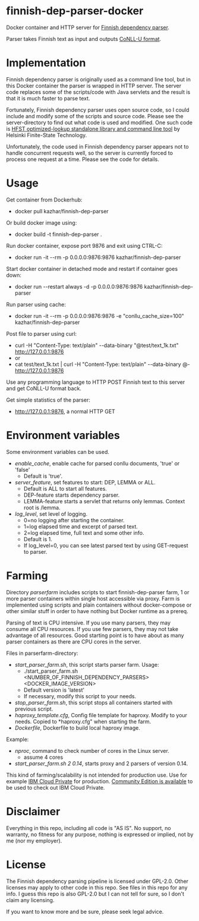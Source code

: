 # finnish-dep-parser-docker

Docker container and HTTP server for [Finnish dependency parser](https://github.com/TurkuNLP/Finnish-dep-parser).

Parser takes Finnish text as input and outputs [CoNLL-U format](http://universaldependencies.org/format.html).

# Implementation

Finnish dependency parser is originally used as a command line tool, but in this Docker container the parser is wrapped in HTTP server. The server code replaces some of the scripts/code with Java servlets and the result is that it is much faster to parse text.

Fortunately, Finnish dependency parser uses open source code, so I could include and modify some of the 
scripts and source code. Please see the server-directory to find out what code is used and modified.
One such code is [HFST optimized-lookup standalone library and command line tool](https://github.com/hfst/hfst-optimized-lookup) by Helsinki Finite-State Technology.

Unfortunately, the code used in Finnish dependency parser appears not to handle concurrent requests well, so
the server is currently forced to process one request at a time. Please see the code for details.

# Usage

Get container from Dockerhub:

- docker pull kazhar/finnish-dep-parser

Or build docker image using:

- docker build -t finnish-dep-parser .

Run docker container, expose port 9876 and exit using CTRL-C:

- docker run -it --rm -p 0.0.0.0:9876:9876 kazhar/finnish-dep-parser

Start docker container in detached mode and restart if container goes down:

- docker run --restart always -d -p 0.0.0.0:9876:9876 kazhar/finnish-dep-parser

Run parser using cache:

- docker run -it --rm -p 0.0.0.0:9876:9876 -e "conllu_cache_size=100" kazhar/finnish-dep-parser

Post file to parser using curl:

- curl -H "Content-Type: text/plain" --data-binary "@test/text_1k.txt" http://127.0.0.1:9876
- or
- cat test/text_1k.txt | curl -H "Content-Type: text/plain" --data-binary @- http://127.0.0.1:9876

Use any programming language to HTTP POST Finnish text to this server and get CoNLL-U format back.

Get simple statistics of the parser:

- http://127.0.0.1:9876, a normal HTTP GET

# Environment variables

Some environment variables can be used. 

- *enable_cache*, enable cache for parsed conllu documents, 'true' or 'false'
  - Default is 'true'.
- *server_feature*, set features to start: DEP, LEMMA or ALL. 
  - Default is ALL to start all features.
  - DEP-feature starts dependency parser.
  - LEMMA-feature starts a servlet that returns only lemmas. Context root is /lemma.
- *log_level*, set level of logging. 
  - 0=no logging after starting the container.
  - 1=log elapsed time and excerpt of parsed text.
  - 2=log elapsed time, full text and some other info. 
  - Default is 1.
  - If log_level=0, you can see latest parsed text by using GET-request to parser.

# Farming

Directory *parserfarm* includes scripts to start finnish-dep-parser farm, 1 or more parser containers within single host accessible via proxy. Farm is implemented using scripts and plain containers without docker-compose or other similar stuff in order to have nothing but Docker runtime as a prereq.

Parsing of text is CPU intensive. If you use many parsers, they may consume all CPU resources. If you use few parsers, they may not take advantage of all resources. Good starting point is to have about as many parser containers as there are CPU cores in the server.

Files in parserfarm-directory:

- *start_parser_farm.sh*, this script starts parser farm. Usage: 
  - ./start_parser_farm.sh <NUMBER_OF_FINNISH_DEPENDENCY_PARSERS> <DOCKER_IMAGE_VERSION>
  - Default version is 'latest'
  - If necessary, modify this script to your needs.
- *stop_parser_farm.sh*, this script stops all containers started with previous script.
- *haproxy_template.cfg*, Config file template for haproxy. Modify to your needs. Copied to *haproxy.cfg" when starting the farm.
- *Dockerfile*, Dockerfile to build local haproxy image.

Example:

- *nproc*, command to check number of cores in the Linux server.
  - assume 4 cores
- *start_parser_farm.sh 2 0.14*, starts proxy and 2 parsers of version 0.14.

This kind of farming/scalability is not intended for production use. Use for example [IBM Cloud Private](https://www.ibm.com/cloud-computing/products/ibm-cloud-private/) for production. [Community Edition is available](https://hub.docker.com/r/ibmcom/icp-inception/) to be used to check out IBM Cloud Private.

# Disclaimer

Everything in this repo, including all code is "AS IS". No support, no warranty, no fitness for any purpose, nothing is expressed or implied, not by me (nor my employer).

# License

The Finnish dependency parsing pipeline is licensed under GPL-2.0. Other licenses may apply to other code in this repo. See files in this repo for any info. I guess this repo is also GPL-2.0 but I can not tell for sure, so I don't claim any licensing.

If you want to know more and be sure, please seek legal advice.

